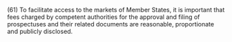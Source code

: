 (61) To facilitate access to the markets of Member States, it is important that fees charged by competent authorities for the approval and filing of prospectuses and their related documents are reasonable, proportionate and publicly disclosed.